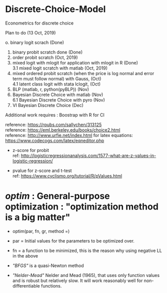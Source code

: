 # Discrete-Choice-Model
Econometrics for discrete choice    

Plan to do (13 Oct, 2019)  

o. binary logit scrach (Done)  
1. binary probit scratch done (Done)  
2. order probit scratch (Oct, 2019)  
3. mixed logit with mlogit for application with mlogit in R (Done)  
3.1 mixed logit scratch with matlab (Oct, 2019)  
4. mixed ordered probit scratch (when the price is log normal and error term must follow normal) with Gauss, (Oct)  
4.1 latent class logit with stata lclogit, (Oct)  
5. BLP (matlab, r, python(pyBLP)) (Nov)  
6. Bayesian Discrete Choice with matlab (Nov)  
6.1 Bayesian Discrete Choice with pyro (Nov)  
7. VI Bayesian Discrete Choice (Dec)  

Additional work requires : Boostrap with R for CI  

reference: https://rpubs.com/sallychen/313125  
reference: https://eml.berkeley.edu/books/choice2.html  
reference: http://www.urfie.net/index.html
for latex equations: https://www.codecogs.com/latex/eqneditor.php  

* z-score for probit  
ref: http://logisticregressionanalysis.com/1577-what-are-z-values-in-logistic-regression/  

* pvalue for z-score and t-test  
ref: https://www.cyclismo.org/tutorial/R/pValues.html  

# *optim* : General-purpose optimization : "optimization method is a big matter"

* optim(par, fn, gr, method =)

* par = Initial values for the parameters to be optimized over.

* fn = a function to be minimized, this is the reason why using negative LL in the above

* *"BFGS"* is a quasi-Newton method

* *"Nelder-Mead"* Nelder and Mead (1965), that uses only function values and is robust but   relatively slow. It will work reasonably well for non-differentiable functions.

